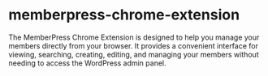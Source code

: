 # memberpress-chrome-extension
The MemberPress Chrome Extension is designed to help you manage your members directly from your browser. It provides a convenient interface for viewing, searching, creating, editing, and managing your members without needing to access the WordPress admin panel.
